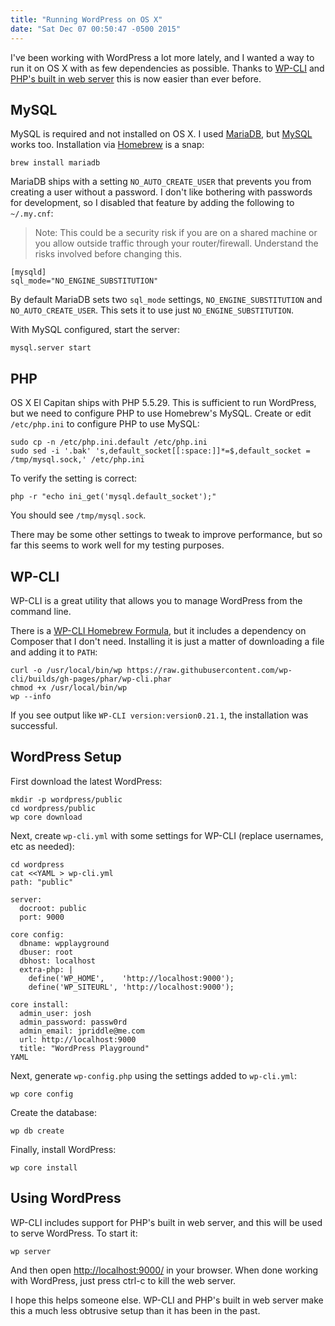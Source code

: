 ```yaml
---
title: "Running WordPress on OS X"
date: "Sat Dec 07 00:50:47 -0500 2015"
---
```


I've been working with WordPress a lot more lately, and I wanted a way to run
it on OS X with as few dependencies as possible. Thanks to [WP-CLI][] and
[PHP's built in web server][] this is now easier than ever before.

[WP-CLI]: http://wp-cli.org/
[PHP's built in web server]: http://php.net/manual/en/features.commandline.webserver.php

## MySQL

MySQL is required and not installed on OS X. I used [MariaDB][], but [MySQL][]
works too. Installation via [Homebrew][] is a snap:

```
brew install mariadb
```

MariaDB ships with a setting `NO_AUTO_CREATE_USER` that prevents you from
creating a user without a password. I don't like bothering with passwords for
development, so I disabled that feature by adding the following to
`~/.my.cnf`:

> Note: This could be a security risk if you are on a shared machine or you
> allow outside traffic through your router/firewall. Understand the risks
> involved before changing this.

```
[mysqld]
sql_mode="NO_ENGINE_SUBSTITUTION"
```

By default MariaDB sets two `sql_mode` settings, `NO_ENGINE_SUBSTITUTION` and
`NO_AUTO_CREATE_USER`. This sets it to use just `NO_ENGINE_SUBSTITUTION`.

With MySQL configured, start the server:

```
mysql.server start
```

[Homebrew]: http://brew.sh/
[MariaDB]: https://mariadb.org/
[MySQL]: https://www.mysql.com/

## PHP

OS X El Capitan ships with PHP 5.5.29. This is sufficient to run WordPress,
but we need to configure PHP to use Homebrew's MySQL. Create or edit
`/etc/php.ini` to configure PHP to use MySQL:

```
sudo cp -n /etc/php.ini.default /etc/php.ini
sudo sed -i '.bak' 's,default_socket[[:space:]]*=$,default_socket = /tmp/mysql.sock,' /etc/php.ini
```

To verify the setting is correct:

```
php -r "echo ini_get('mysql.default_socket');"
```

You should see `/tmp/mysql.sock`.

There may be some other settings to tweak to improve performance, but so far
this seems to work well for my testing purposes.

## WP-CLI

WP-CLI is a great utility that allows you to manage WordPress from the command
line.

There is a [WP-CLI Homebrew Formula][WP-CLI Homebrew Formula], but it includes a
dependency on Composer that I don't need. Installing it is just a matter of
downloading a file and adding it to `PATH`:

```
curl -o /usr/local/bin/wp https://raw.githubusercontent.com/wp-cli/builds/gh-pages/phar/wp-cli.phar
chmod +x /usr/local/bin/wp
wp --info
```

If you see output like `WP-CLI version:version0.21.1`, the installation was
successful.

[WP-CLI Homebrew Formula]: http://github.com/homebrew/homebrew-php/blob/master/Formula/wp-cli.rb

## WordPress Setup

First download the latest WordPress:

```
mkdir -p wordpress/public
cd wordpress/public
wp core download
```

Next, create `wp-cli.yml` with some settings for WP-CLI (replace usernames,
etc as needed):

```
cd wordpress
cat <<YAML > wp-cli.yml
path: "public"

server:
  docroot: public
  port: 9000

core config:
  dbname: wpplayground
  dbuser: root
  dbhost: localhost
  extra-php: |
    define('WP_HOME',    'http://localhost:9000');
    define('WP_SITEURL', 'http://localhost:9000');

core install:
  admin_user: josh
  admin_password: passw0rd
  admin_email: jpriddle@me.com
  url: http://localhost:9000
  title: "WordPress Playground"
YAML
```

Next, generate `wp-config.php` using the settings added to `wp-cli.yml`:

```
wp core config
```

Create the database:

```
wp db create
```

Finally, install WordPress:

```
wp core install
```

## Using WordPress

WP-CLI includes support for PHP's built in web server, and this will be used
to serve WordPress. To start it:

```
wp server
```

And then open <http://localhost:9000/> in your browser. When done working with
WordPress, just press ctrl-c to kill the web server.

I hope this helps someone else. WP-CLI and PHP's built in web server make this
a much less obtrusive setup than it has been in the past.
